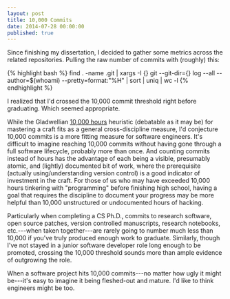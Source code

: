 ```yaml
---
layout: post
title: 10,000 Commits
date: 2014-07-28 00:00:00
published: true
---
```


Since finishing my dissertation, I decided to gather some metrics
across the related repositories. Pulling the raw number of commits
with (roughly) this:

{% highlight bash %}
find . -name .git
    | xargs -I {} git --git-dir={} log
                      --all
                      --author=$(whoami)
                      --pretty=format:"%H"
    | sort | uniq | wc -l
{% endhighlight %}

I realized that I'd crossed the 10,000 commit threshold right before
graduating. Which seemed appropriate.

While the Gladwellian [10,000 hours][1] heuristic (debatable as it may
be) for mastering a craft fits as a general cross-discipline measure,
I'd conjecture 10,000 commits is a more fitting measure for software
engineers. It's difficult to imagine reaching 10,000 commits without
having gone through a full software lifecycle, probably more than
once. And counting commits instead of hours has the advantage of each
being a visible, presumably atomic, and (lightly) documented bit of
work, where the prerequisite (actually using/understanding version
control) is a good indicator of investment in the craft. For those of
us who may have exceeded 10,000 hours tinkering with "programming"
before finishing high school, having a goal that requires the
discipline to document your progress may be more helpful than 10,000
unstructured or undocumented hours of hacking.

Particularly when completing a CS Ph.D., commits to research software,
open source patches, version controlled manuscripts, research
notebooks, etc.---when taken together---are rarely going to number
much less than 10,000 if you've truly produced enough work to
graduate.  Similarly, though I've not stayed in a junior software
developer role long enough to be promoted, crossing the 10,000
threshold sounds more than ample evidence of outgrowing the role.

When a software project hits 10,000 commits---no matter how ugly it
might be---it's easy to imagine it being fleshed-out and mature.  I'd
like to think engineers might be too.

[1]: https://en.wikipedia.org/wiki/Outliers_(book)

